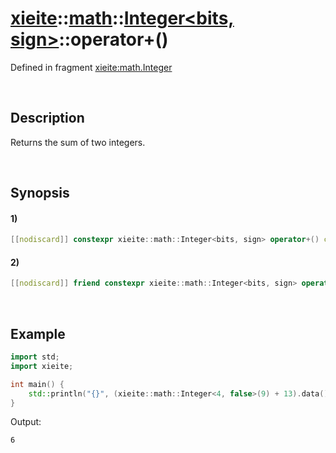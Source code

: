 # [xieite](../../../../../xieite.md)\:\:[math](../../../../../math.md)\:\:[Integer<bits, sign>](../../../../integer.md)\:\:operator+\(\)
Defined in fragment [xieite:math.Integer](../../../../../../../src/math/integer.cpp)

&nbsp;

## Description
Returns the sum of two integers.

&nbsp;

## Synopsis
#### 1)
```cpp
[[nodiscard]] constexpr xieite::math::Integer<bits, sign> operator+() const noexcept;
```
#### 2)
```cpp
[[nodiscard]] friend constexpr xieite::math::Integer<bits, sign> operator+(xieite::math::Integer<bits, sign> augend, xieite::math::Integer<bits, sign> addend) noexcept;
```

&nbsp;

## Example
```cpp
import std;
import xieite;

int main() {
    std::println("{}", (xieite::math::Integer<4, false>(9) + 13).data());
}
```
Output:
```
6
```
